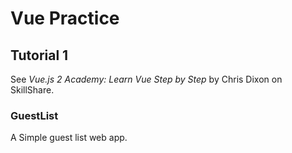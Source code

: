 # Vue Practice

## Tutorial 1

See *Vue.js 2 Academy: Learn Vue Step by Step* by Chris Dixon on SkillShare.

### GuestList

A Simple guest list web app.